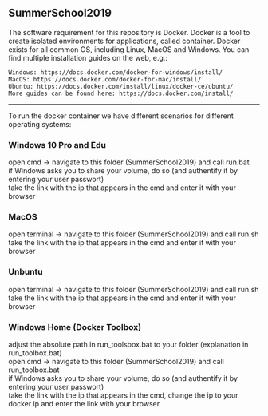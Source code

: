 ## SummerSchool2019

The software requirement for this repository is Docker. Docker is a tool to create isolated environments for applications, called container. Docker exists for all common OS, including Linux, MacOS and Windows. You can find multiple installation guides on the web, e.g.: 

    Windows: https://docs.docker.com/docker-for-windows/install/
    MacOS: https://docs.docker.com/docker-for-mac/install/
    Ubuntu: https://docs.docker.com/install/linux/docker-ce/ubuntu/
    More guides can be found here: https://docs.docker.com/install/


***

To run the docker container we have different scenarios for different operating systems:

### Windows 10 Pro and Edu
open cmd → navigate to this folder (SummerSchool2019) and call run.bat<br>
if Windows asks you to share your volume, do so (and authentify it by entering your user passwort)<br>
take the link with the ip that appears in the cmd and enter it with your browser


### MacOS
open terminal → navigate to this folder (SummerSchool2019) and call run.sh<br>
take the link with the ip that appears in the cmd and enter it with your browser

### Unbuntu
open terminal → navigate to this folder (SummerSchool2019) and call run.sh<br>
take the link with the ip that appears in the cmd and enter it with your browser

### Windows Home (Docker Toolbox)
adjust the absolute path in run_toolsbox.bat to your folder (explanation in run_toolbox.bat)<br>
open cmd → navigate to this folder (SummerSchool2019) and call run_toolbox.bat<br>
if Windows asks you to share your volume, do so (and authentify it by entering your user passwort)<br>
take the link with the ip that appears in the cmd, change the ip to your docker ip and enter the link with your browser

